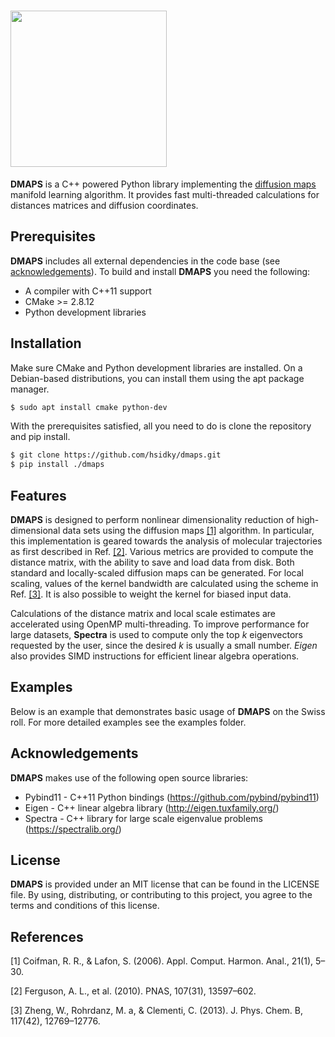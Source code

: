 # <img src="https://preview.ibb.co/bWyzXQ/dmaps_logo.png" width="250px" />

**DMAPS** is a C++ powered Python library implementing the [diffusion maps](https://en.wikipedia.org/wiki/Diffusion_map) manifold learning algorithm. It provides 
fast multi-threaded calculations for distances matrices and diffusion coordinates.

## Prerequisites 

**DMAPS** includes all external dependencies in the code base (see [acknowledgements](#ack)).
To build and install **DMAPS** you need the following:

- A compiler with C++11 support
- CMake >= 2.8.12
- Python development libraries

## Installation 

Make sure CMake and Python development libraries are installed. On a Debian-based distributions,
you can install them using the apt package manager. 

```bash
$ sudo apt install cmake python-dev
```

With the prerequisites satisfied, all you need to do is clone the repository and pip install. 

```bash
$ git clone https://github.com/hsidky/dmaps.git
$ pip install ./dmaps
```
## Features 

**DMAPS** is designed to perform nonlinear dimensionality reduction of high-dimensional 
data sets using the diffusion maps [[1]](#ref1) algorithm. In particular, this implementation 
is geared towards the analysis of molecular trajectories as first described in Ref. [[2]](#ref2).
Various metrics are provided to compute the distance matrix, with the ability to save and load 
data from disk. Both standard and locally-scaled diffusion maps can be generated. For local 
scaling, values of the kernel bandwidth are calculated using the scheme in Ref. [[3]](#ref3). 
It is also possible to weight the kernel for biased input data. 

Calculations of the distance matrix and local scale estimates are accelerated using OpenMP
multi-threading. To improve performance for large datasets, **Spectra** is used to compute 
only the top *k* eigenvectors requested by the user, since the desired *k* is usually a 
small number. *Eigen* also provides SIMD instructions for efficient linear algebra operations.

## Examples 

Below is an example that demonstrates basic usage of **DMAPS** on the Swiss roll. 
For more detailed examples see the examples folder. 

## <a name="ack"></a> Acknowledgements 

**DMAPS** makes use of the following open source libraries:

- Pybind11 - C++11 Python bindings (https://github.com/pybind/pybind11)
- Eigen - C++ linear algebra library (http://eigen.tuxfamily.org/)
- Spectra - C++ library for large scale eigenvalue problems (https://spectralib.org/)

## License 

**DMAPS** is provided under an MIT license that can be found in the LICENSE file. By using, distributing, or contributing to this project, you agree to the terms and conditions of this license.

## References 

<a name="ref1"></a>[1] Coifman, R. R., & Lafon, S. (2006). Appl. Comput. Harmon. Anal., 21(1), 5–30.

<a name="ref2"></a>[2] Ferguson, A. L., et al. (2010). PNAS, 107(31), 13597–602.

<a name="ref3"></a>[3] Zheng, W., Rohrdanz, M. a, & Clementi, C. (2013). J. Phys. Chem. B, 117(42), 12769–12776.